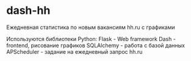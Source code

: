 # dash-hh
Ежедневная статистика по новым вакансиям hh.ru с графиками

Используются библиотеки Python:
Flask - Web framework
Dash - frontend, рисование графиков
SQLAlchemy - работа с базой данных
APScheduler - задание на ежедневный запрос hh.ru
